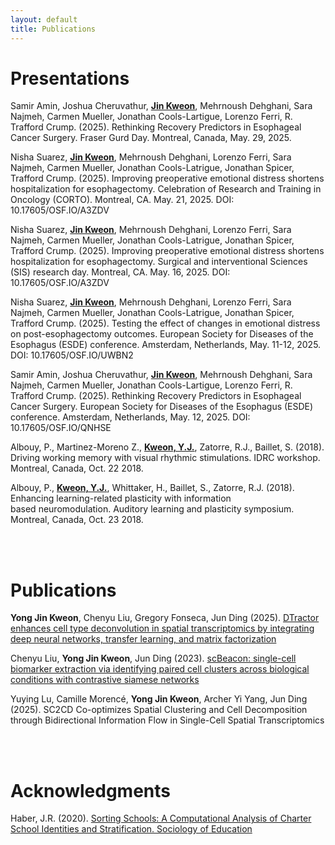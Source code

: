 ```yaml
---
layout: default
title: Publications
---
```


# Presentations

Samir Amin, Joshua Cheruvathur, **<u>Jin Kweon</u>**, Mehrnoush Dehghani, Sara Najmeh, Carmen Mueller, Jonathan Cools-Lartigue, Lorenzo Ferri, R. Trafford Crump. (2025). Rethinking Recovery Predictors in Esophageal Cancer Surgery. Fraser Gurd Day. Montreal, Canada, May. 29, 2025. 

Nisha Suarez, **<u>Jin Kweon</u>**, Mehrnoush Dehghani, Lorenzo Ferri, Sara Najmeh, Carmen Mueller, Jonathan Cools-Latrigue, Jonathan Spicer, Trafford Crump. (2025). Improving preoperative emotional distress shortens hospitalization for esophagectomy. Celebration of Research and Training in Oncology (CORTO). Montreal, CA. May. 21, 2025. DOI: 10.17605/OSF.IO/A3ZDV

Nisha Suarez, **<u>Jin Kweon</u>**, Mehrnoush Dehghani, Lorenzo Ferri, Sara Najmeh, Carmen Mueller, Jonathan Cools-Latrigue, Jonathan Spicer, Trafford Crump. (2025). Improving preoperative emotional distress shortens hospitalization for esophagectomy. Surgical and interventional Sciences (SIS) research day. Montreal, CA. May. 16, 2025. DOI: 10.17605/OSF.IO/A3ZDV 

Nisha Suarez, **<u>Jin Kweon</u>**, Mehrnoush Dehghani, Lorenzo Ferri, Sara Najmeh, Carmen Mueller, Jonathan Cools-Latrigue, Jonathan Spicer, Trafford Crump. (2025). Testing the effect of changes in emotional distress on post-esophagectomy outcomes. European Society for Diseases of the Esophagus (ESDE) conference. Amsterdam, Netherlands, May. 11-12, 2025. DOI: 10.17605/OSF.IO/UWBN2      

Samir Amin, Joshua Cheruvathur, **<u>Jin Kweon</u>**, Mehrnoush Dehghani, Sara Najmeh, Carmen Mueller, Jonathan Cools-Lartigue, Lorenzo Ferri, R. Trafford Crump. (2025). Rethinking Recovery Predictors in Esophageal Cancer Surgery. European Society for Diseases of the Esophagus (ESDE) conference. Amsterdam, Netherlands, May. 12, 2025. DOI: 10.17605/OSF.IO/QNHSE

Albouy, P., Martinez-Moreno Z., **<u>Kweon, Y.J.</u>**, Zatorre, R.J., Baillet, S. (2018). Driving working memory with visual rhythmic stimulations. IDRC workshop. Montreal, Canada, Oct. 22 2018.

Albouy, P., **<u>Kweon, Y.J.</u>**, Whittaker, H., Baillet, S., Zatorre, R.J. (2018). Enhancing learning-related plasticity with information based neuromodulation. Auditory learning and plasticity symposium. Montreal, Canada, Oct. 23 2018.

<br>

<br>

# Publications

**Yong Jin Kweon**, Chenyu Liu, Gregory Fonseca, Jun Ding (2025). [DTractor enhances cell type deconvolution in spatial transcriptomics by integrating deep neural networks, transfer learning, and matrix factorization](https://www.biorxiv.org/content/10.1101/2025.04.12.648541v1)

Chenyu Liu, **Yong Jin Kweon**, Jun Ding (2023). [scBeacon: single-cell biomarker extraction via identifying paired cell clusters across biological conditions with contrastive siamese networks](https://arxiv.org/abs/2311.02594)

Yuying Lu, Camille Morencé, **Yong Jin Kweon**, Archer Yi Yang, Jun Ding (2025). SC2CD Co-optimizes Spatial Clustering and Cell Decomposition through Bidirectional Information Flow in Single-Cell Spatial Transcriptomics


<br>

<br>

# Acknowledgments

Haber, J.R. (2020). [Sorting Schools: A Computational Analysis of Charter School Identities and Stratification. Sociology of Education](https://doi.org/10.1177/0038040720953218)

